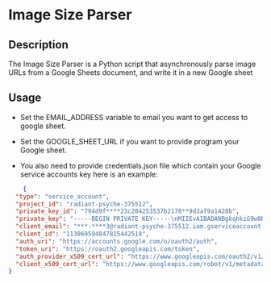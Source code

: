 # Image Size Parser
## Description
The Image Size Parser is a Python script that asynchronously
parse image URLs from a Google Sheets document, and write it in a new Google sheet


## Usage
* Set the EMAIL_ADDRESS variable to email you want to get access to google sheet.

* Set the GOOGLE_SHEET_URL if you want to provide program your Google sheet.

* You also need to provide credentials.json file which contain your Google service accounts key 
here is an example:
```json
    {
  "type": "service_account",
  "project_id": "radiant-psyche-375512",
  "private_key_id": "794d9f****23c204253537b2178**9d3af9a1428b",
  "private_key": "-----BEGIN PRIVATE KEY-----\nMIIEvAIBADANBgkqhkiG9w0BAQEFAASCBKYwggSiAgEAAoIBAQCYjKI4oc4h1QPx\neGDGqbf1eX3Cj8H5rfELkRxNGxvic/wN2FD31hxsPh7nb0HfdELOERPOuylfbnRX\n+9AKvv/UcaeUoOmdcOnVT6IWFu7TWSdLxSaE4tj5UV56ITdYi43mlgzBjySZ6YUx\nbUZwmGwcgav58pGkPqUV9ECm66S9Fjh9jDD4bNECdoPbgOUI7XBzVCBot/ek3S/4\ncHonlYTlfhqsDadxTw9gRPiAtFGApOGaQ93OHj2/rw2VqKQNtfqmNPjIOrYcy0aa\nT4aX8q5q66St5IThJ8B/t9aAIud8CnzROCvM1eht97bt6Puy2I9nfgoCaj/7roa8\nYfTBfZ15AgMBAAECggEABQ47qIWYQlGONy1mhI0xQbXjbemmhzu8dX70JRpBgUQJ\nUkN5m+poP0rEaqZVVJkZ1XXpwoat8CrF4/jMgIo5mGMXNb65BKMgK90X7FmZcE0e\nJY2ktqiaLJJpRqWrf2StfxBVNHKJgAyJkBrWgLqpx3WhXPG7NyMYkvZMl8ZA6CMP\n5WzO49+xqwkFF++kS4litJV2vwqyXEqAwDvkKNCsP0As0gA2aDH0NsQS+N0fKMDl\nb3bhkfsaAJAiRAa4r8l9HEUcXJCbaORFoEjfW2REnLlBriKoYpbCeV2tg3AidATg\nV5WhJsQ0yIwrFVnVRlCX/KoMd3klwDLtw4v2jng8rwKBgQDJ6QyMLwu/oNs7xH9s\n8ZVzaBTBGjljUdaWN/YrKMjdmAPN6lks25//REXg97rceas4RM6eJV4otjVEcQ96\nkprTP8lwIZLYD/GLUeYb7adFPHHnixBR5qFHSx+wjQ95JUIzDtsgZwM/4MrLzy8f\nGa4m48OmPa1FG+cdPCWnTxq98wKBgQDBamwbLOhfvFJ4eraBOyQL0fbJUg6LpJYF\nEwiATFe/o1b4gc3j1mVeHiZLOhjxynGzFlyrXBwycD773Z/XnWkq5iesQkAERZut\n30MAaPLs2/v602mRDZORoohyZ7oUybqlIVWrcLdVaZQv35Q1SDnzY937rtxHqauI\n0tizE1TV4wKBgBk3gvqrEYOQWnEffG6lyW2NbTIkzVALM4q1WIhRYqzSRH9eKl8A\n2v2tkDCln+/TPkAbz9ZOgnEBOKvglvdPAgkqKUVY3Bch/p/QzbVlPAPYpb0uUA56\niF/4EPAi3fDaZ2crDtEALJa4w3sq2A7BTU/MGG5Vu6Mq9fVfwrAfoA5jAoGAGomf\ni5r9xyTvq9gqclDLAVQtqDG6DS7n5opWAER5RbIDnNUyirA/+EnqtyehhItiTlAj\nJt/cfo8oFSazZ8IRS/GIP/pXDj7+vTyE1OmRay5DxIZ9VYmnVbQXRJs2zONg2Ida\nWct9XBrAWlEy5JykVuC89GtpjeuZvYwwb2GXokECgYB8HZeSK2zKFCVfE/c60fhK\nANDYyiS+hvUAafmfw5+AYlFrNLroc8Mw87XBjvTbtiRuctxJSU2ARG5qWkhm+Twx\nPVN4KEOfT8nlr++MpGnOcctU+UwMDKG8E99txXzgvkeUtH5Fihz/aJ0acbVtRsRF\ni7MzR8ut8MDavAIL4M4FGg==\n-----END PRIVATE KEY-----\n",
  "client_email": "***-****3@radiant-psyche-375512.iam.gserviceaccount.com",
  "client_id": "113069594847815442518",
  "auth_uri": "https://accounts.google.com/o/oauth2/auth",
  "token_uri": "https://oauth2.googleapis.com/token",
  "auth_provider_x509_cert_url": "https://www.googleapis.com/oauth2/v1/certs",
  "client_x509_cert_url": "https://www.googleapis.com/robot/v1/metadata/x509/test-task3%40radiant-psyche-375512.iam.gserviceaccount.com"
}

```
